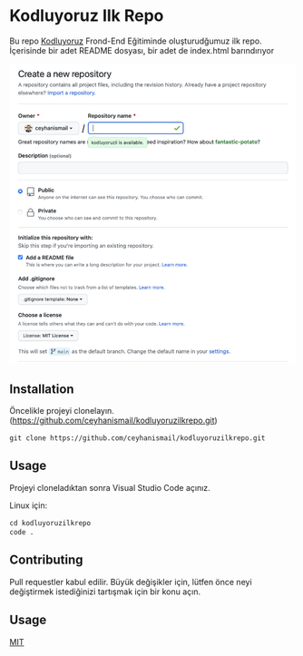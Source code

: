 # Kodluyoruz Ilk Repo
Bu repo [Kodluyoruz](kodluyoruz.org) Frond-End Eğitiminde oluşturudğumuz ilk repo. İçerisinde bir adet README dosyası, bir adet de index.html barındırıyor

![image](image.png)

## Installation
Öncelikle projeyi clonelayın. (https://github.com/ceyhanismail/kodluyoruzilkrepo.git)
```
git clone https://github.com/ceyhanismail/kodluyoruzilkrepo.git
```
## Usage 
Projeyi cloneladıktan sonra Visual Studio Code açınız.

Linux için:

```
cd kodluyoruzilkrepo
code . 
```

## Contributing 
Pull requestler kabul edilir. Büyük değişikler için, lütfen önce neyi değiştirmek istediğinizi tartışmak için bir konu açın.

## Usage 
[MIT](https://choosealicense.com)